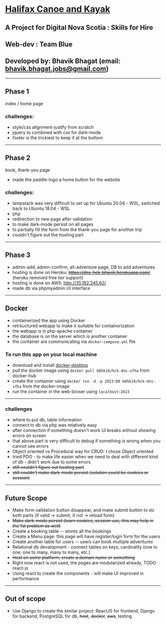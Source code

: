 # [Halifax Canoe and Kayak](http://35.182.245.62/)

## A Project for Digital Nova Scotia : Skills for Hire
## Web-dev : Team Blue

## Developed by: Bhavik Bhagat (email: bhavik.bhagat.jobs@gmail.com)

---

## Phase 1
index / home page
### challenges:
- style/css alignment-justify from scratch
- jquery to combined with css for dark-mode
- footer is the trickiest to keep it at the bottom
---

## Phase 2
book, thank-you page

- made the paddle-logo a home button for the website
### challenges:
- lampstack was very difficult to set up for Ubuntu 20.04 - WSL, switched back to Ubuntu 18.04 - WSL
- php
- redirection to new page after validation
- to make dark-mode persist on all pages
- to partially fill the form from the thank-you page for another trip
- couldn't figure out the hosting part

---

## Phase 3
- admin-add, admin-confirm, all-adventure page, DB to add adventures<br>
- hosting is done on Heroku: ~~https://dns-hck-bhavik.herokuapp.com/~~ (heroku removed free tier support) <br>
- hosting is done on AWS: http://35.182.245.62/
- made db via phpmyadmin UI interface
---

## Docker
- containerized the app using Docker
- retrsuctured webapp to make it suitable for containorization
- the webapp is in php-apache container
- the database is on the server which is another container
- the container are communicating via `docker-compose.yml` file

### To run this app on your local machine
- download and install [docker-desktop](https://www.docker.com/products/docker-desktop/) <br>
- pull the docker image using `docker pull b05k19/hck-dns-sfha` from docker-hub<br>
- create the container using `docker run -d -p 2023:80 b05k19/hck-dns-sfha` from the docker-image<br>
- run the container in the web-broser using `localhost:2023`<br>

---
### challenges
- where to put db, table information
- connect to db via php was relatively easy
- after connection if something doesn't work UI breaks without showing errors on screen
- that above part is very difficult to debug if something is wrong when you cannot see errors
- Object oriented vs Procedural way for CRUD: I chose Object oriented
- tried PDO - to make life easier when we need to deal with different kind of db - didn't work due to some errors
- ~~still couldn't figure out hosting part~~
- ~~still couldn't make dark-mode persist (solution could be cookies or session)~~

---

## Future Scope
- Make form validation button disappear, and make submit button to do both parts (if valid -> submit, if not -> reload form)
- ~~Make dark-mode persist (learn cookies, session use, this may help in the 1st problem as well)~~
- Create a booking table -- stores all the bookings
- Create a Menu page: this page will have register/login form for the users
- Create another table for users -- users can book multiple adventures
- Relational db devalopment - connect tables on keys, cardinality (one to one, one to many, many to many, etc.)
- ~~Host on some platform, create a domain name or something~~
- Right now react is not used, the pages are modularized already, TODO react-js
- Using react to create the components - will make UI improved in performance

---

## Out of scope
- Use Django to create the similar project: ReactJS for frontend, Django for backend, PostgreSQL for db, ~~host~~, ~~docker~~, ~~aws~~, testing
